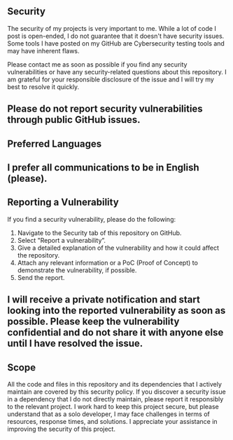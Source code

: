 ## Security

The security of my projects is very important to me.  While a lot of code I post is open-ended, I do not guarantee that it doesn't have security issues. Some tools I have posted on my GitHub are Cybersecurity testing tools and may have inherent flaws.

Please contact me as soon as possible if you find any security vulnerabilities or have any security-related questions about this repository. I am grateful for your responsible disclosure of the issue and I will try my best to resolve it quickly.

**Please do not report security vulnerabilities through public GitHub issues.**
---
## Preferred Languages

I prefer all communications to be in English (please).
---
## Reporting a Vulnerability

If you find a security vulnerability, please do the following:

1. Navigate to the Security tab of this repository on GitHub.
2. Select "Report a vulnerability”.
3. Give a detailed explanation of the vulnerability and how it could affect the repository.
4. Attach any relevant information or a PoC (Proof of Concept) to demonstrate the vulnerability, if possible.
5. Send the report.

I will receive a private notification and start looking into the reported vulnerability as soon as possible. Please keep the vulnerability confidential and do not share it with anyone else until I have resolved the issue.
---
## Scope

All the code and files in this repository and its dependencies that I actively maintain are covered by this security policy. If you discover a security issue in a dependency that I do not directly maintain, please report it responsibly to the relevant project. I work hard to keep this project secure, but please understand that as a solo developer, I may face challenges in terms of resources, response times, and solutions. I appreciate your assistance in improving the security of this project.
